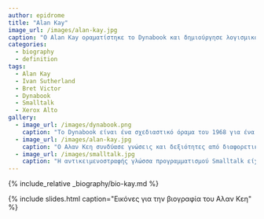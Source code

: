 ```yaml
---
author: epidrome
title: "Alan Kay"
image_url: /images/alan-kay.jpg
caption: "O Alan Kay οραματίστηκε το Dynabook και δημιούργησε λογισμικό που διευκολύνει τα παιδιά να μάθουν να σκέφτονται μαζί με τους υπολογιστές"
categories:
  - biography
  - definition
tags:
  - Alan Kay
  - Ivan Sutherland
  - Bret Victor
  - Dynabook
  - Smalltalk
  - Xerox Alto
gallery:
  - image_url: /images/dynabook.png
    caption: "Το Dynabook είναι ένα σχεδιαστικό όραμα του 1968 για ένα φορητό υπολογιστή τύπου τάμπλετ από τον Alan Kay που απευθύνεται σε παιδιά και μπορεί να προγραμματιστεί με στόχο την προσωπική έκφραση και την επεξεργασία της πληροφορίας"
  - image_url: /images/alan-kay.jpg
    caption: "Ο Αλαν Κεη συνδύασε γνώσεις και δεξιότητες από διαφορετικές περιοχές όπως οι υπολογιστές και τα μουσικά όργανα και έτσι μπόρεσε να φανταστεί τον υπολογιστή περισσότερο ως ένα μέσο επικοινωνίας και έκφρασης παρά ως ένα απλό εργαλείο."
  - image_url: /images/smalltalk.jpg
    caption: "Η αντικειμενοστραφής γλώσσα προγραμματισμού Smalltalk είχε έμφαση σε οντότητες υψηλού επιπέδου και στην διάδραση με τον χρήστη και έτσι διευκόλυνε την κατασκευή και τις δοκιμές του λογισμικού που τελικά οδήγησε στους πρώτους επιτυχημένους εμπορικά επιτραπέζιους υπολογιστές"
---
```


{% include_relative _biography/bio-kay.md %}

{% include slides.html caption="Εικόνες για την βιογραφία του Αλαν Κεη" %}
